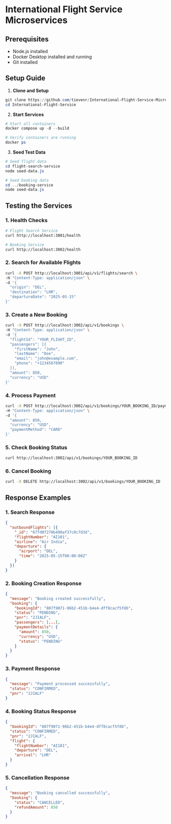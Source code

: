 # International Flight Service Microservices

## Prerequisites
- Node.js installed
- Docker Desktop installed and running
- Git installed

## Setup Guide

1. **Clone and Setup**
```powershell
git clone https://github.com/tievenr/International-Flight-Service-Microservice.git
cd International-Flight-Service
```

2. **Start Services**
```powershell
# Start all containers
docker compose up -d --build

# Verify containers are running
docker ps
```

3. **Seed Test Data**
```powershell
# Seed flight data
cd flight-search-service
node seed-data.js

# Seed booking data
cd ../booking-service
node seed-data.js
```

## Testing the Services

### 1. Health Checks
```bash
# Flight Search Service
curl http://localhost:3001/health

# Booking Service
curl http://localhost:3002/health
```


### 2. Search for Available Flights
```bash
curl -X POST http://localhost:3001/api/v1/flights/search \
-H "Content-Type: application/json" \
-d '{
  "origin": "DEL",
  "destination": "LHR",
  "departureDate": "2025-05-15"
}'
```

### 3. Create a New Booking
```bash
curl -X POST http://localhost:3002/api/v1/bookings \
-H "Content-Type: application/json" \
-d '{
  "flightId": "YOUR_FLIGHT_ID",
  "passengers": [{
    "firstName": "John",
    "lastName": "Doe",
    "email": "john@example.com",
    "phone": "+1234567890"
  }],
  "amount": 850,
  "currency": "USD"
}'
```

### 4. Process Payment
```bash
curl -X POST http://localhost:3002/api/v1/bookings/YOUR_BOOKING_ID/payment \
-H "Content-Type: application/json" \
-d '{
  "amount": 850,
  "currency": "USD",
  "paymentMethod": "CARD"
}'
```

### 5. Check Booking Status
```bash
curl http://localhost:3002/api/v1/bookings/YOUR_BOOKING_ID
```

### 6. Cancel Booking
```bash
curl -X DELETE http://localhost:3002/api/v1/bookings/YOUR_BOOKING_ID
```

## Response Examples

### 1. Search Response
```json
{
  "outboundFlights": [{
    "_id": "67fd0f278b498af37c0c7d3d",
    "flightNumber": "AI101",
    "airline": "Air India",
    "departure": {
      "airport": "DEL",
      "time": "2025-05-15T08:00:00Z"
    }
  }]
}
```

### 2. Booking Creation Response
```json
{
  "message": "Booking created successfully",
  "booking": {
    "bookingId": "807f9071-96b2-451b-b4e4-dff8cacf5fd6",
    "status": "PENDING",
    "pnr": "2JIALF",
    "passengers": [...],
    "paymentDetails": {
      "amount": 850,
      "currency": "USD",
      "status": "PENDING"
    }
  }
}
```

### 3. Payment Response
```json
{
  "message": "Payment processed successfully",
  "status": "CONFIRMED",
  "pnr": "2JIALF"
}
```

### 4. Booking Status Response
```json
{
  "bookingId": "807f9071-96b2-451b-b4e4-dff8cacf5fd6",
  "status": "CONFIRMED",
  "pnr": "2JIALF",
  "flight": {
    "flightNumber": "AI101",
    "departure": "DEL",
    "arrival": "LHR"
  }
}
```

### 5. Cancellation Response
```json
{
  "message": "Booking cancelled successfully",
  "booking": {
    "status": "CANCELLED",
    "refundAmount": 850
  }
}
```
